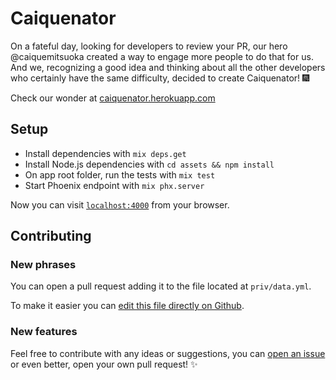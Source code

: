 # Caiquenator

On a fateful day, looking for developers to review your PR, our hero
@caiquemitsuoka created a way to engage more people to do that for us.
And we, recognizing a good idea and thinking about all the other developers who
certainly have the same difficulty, decided to create Caiquenator! 🎆

Check our wonder at [caiquenator.herokuapp.com](https://caiquenator.herokuapp.com)

## Setup

- Install dependencies with `mix deps.get`
- Install Node.js dependencies with `cd assets && npm install`
- On app root folder, run the tests with `mix test`
- Start Phoenix endpoint with `mix phx.server`

Now you can visit [`localhost:4000`](http://localhost:4000) from your browser.

## Contributing

### New phrases

You can open a pull request adding it to the file located at `priv/data.yml`.

To make it easier you can
[edit this file directly on Github](https://github.com/ricardoruwer/caiquenator/edit/master/priv/data.yml).

### New features

Feel free to contribute with any ideas or suggestions, you can
[open an issue](https://github.com/ricardoruwer/caiquenator/issues/new)
or even better, open your own pull request! ✨
